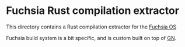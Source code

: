 # Fuchsia Rust compilation extractor

This directory contains a Rust compilation extractor for the [Fuchsia OS][fx]

[fx]: https://www.fuchsia.dev

Fuchsia build system is a bit specific, and is custom built on top of [GN][gn].

[gn]: https://gn.googlesource.com/gn/
